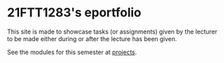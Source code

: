 # 21FTT1283's eportfolio

This site is made to showcase tasks (or assignments) given by the lecturer to be made either during or after the lecture has been given.

See the modules for this semester at [projects](https://github.com/21ftt1283/eportfolio/projects).
